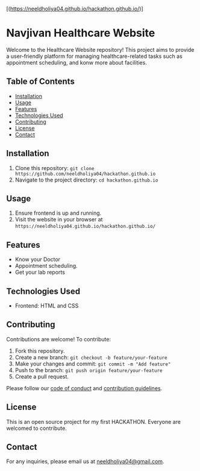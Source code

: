 [(https://neeldholiya04.github.io/hackathon.github.io/)]
# Navjivan Healthcare Website



Welcome to the Healthcare Website repository! This project aims to provide a user-friendly platform for managing healthcare-related tasks such as appointment scheduling, and konw more about facilities.

## Table of Contents

- [Installation](#installation)
- [Usage](#usage)
- [Features](#features)
- [Technologies Used](#technologies-used)
- [Contributing](#contributing)
- [License](#license)
- [Contact](#contact)

## Installation

1. Clone this repository: `git clone https://github.com/neeldholiya04/hackathon.github.io`
2. Navigate to the project directory: `cd hackathon.github.io`

## Usage

1. Ensure frontend is up and running.
2. Visit the website in your browser at `https://neeldholiya04.github.io/hackathon.github.io/` 


## Features

- Know your Doctor
- Appointment scheduling.
- Get your lab reports

## Technologies Used

- Frontend: HTML and CSS


## Contributing

Contributions are welcome! To contribute:

1. Fork this repository.
2. Create a new branch: `git checkout -b feature/your-feature`
3. Make your changes and commit: `git commit -m "Add feature"`
4. Push to the branch: `git push origin feature/your-feature`
5. Create a pull request.

Please follow our [code of conduct](/CODE_OF_CONDUCT.md) and [contribution guidelines](/CONTRIBUTING.md).

## License

This is an open source project for my first HACKATHON. Everyone are welcomed to contribute.

## Contact

For any inquiries, please email us at neeldholiya04@gmail.com.
